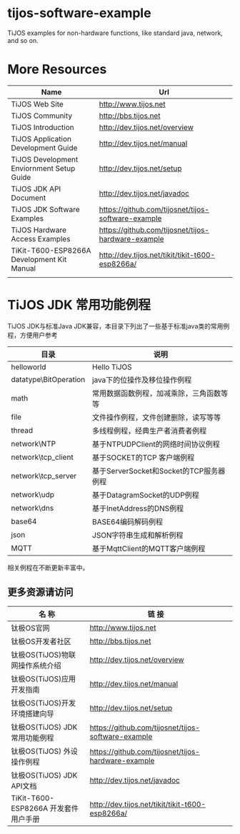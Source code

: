 # tijos-software-example
TiJOS examples for non-hardware functions, like standard java, network, and so on.


# More Resources

| Name                                     | Url                                      |
| ---------------------------------------- | ---------------------------------------- |
| TiJOS Web Site                           | <http://www.tijos.net>                   |
| TiJOS Community                          | <http://bbs.tijos.net>                   |
| TiJOS Introduction                       | <http://dev.tijos.net/overview>          |
| TiJOS Application Development Guide      | <http://dev.tijos.net/manual>            |
| TiJOS Development Enviornment Setup Guide | <http://dev.tijos.net/setup>             |
| TiJOS JDK API Document                   | <http://dev.tijos.net/javadoc>           |
| TiJOS JDK Software Examples              | <https://github.com/tijosnet/tijos-software-example> |
| TiJOS Hardware Access Examples           | <https://github.com/tijosnet/tijos-hardware-example> |
| TiKit-T600-ESP8266A Development Kit Manual | <http://dev.tijos.net/tikit/tikit-t600-esp8266a/> |
|                                          |                                          |

# TiJOS JDK 常用功能例程

TiJOS JDK与标准Java JDK兼容，本目录下列出了一些基于标准java类的常用例程，方便用户参考

| 目录                    | 说明                             |
| --------------------- | ------------------------------ |
| helloworld            | Hello TiJOS                    |
| datatype\BitOperation | java下的位操作及移位操作例程               |
| math                  | 常用数据函数例程，加减乘除，三角函数等等           |
| file                  | 文件操作例程，文件创建删除，读写等等             |
| thread                | 多线程例程，经典生产者消费者例程               |
| network\NTP           | 基于NTPUDPClient的网络时间协议例程        |
| network\tcp_client    | 基于SOCKET的TCP 客户端例程             |
| network\tcp_server    | 基于ServerSocket和Socket的TCP服务器例程 |
| network\udp           | 基于DatagramSocket的UDP例程         |
| network\dns           | 基于InetAddress的DNS例程            |
| base64                | BASE64编码解码例程                   |
| json                  | JSON字符串生成和解析例程                 |
| MQTT                  | 基于MqttClient的MQTT客户端例程         |

相关例程在不断更新丰富中。

## 更多资源请访问

| 名 称                          | 链 接                                      |      |
| ---------------------------- | ---------------------------------------- | ---- |
| 钛极OS官网                       | <http://www.tijos.net>                   |      |
| 钛极OS开发者社区                    | <http://bbs.tijos.net>                   |      |
| 钛极OS(TiJOS)物联网操作系统介绍         | <http://dev.tijos.net/overview>          |      |
| 钛极OS(TiJOS)应用开发指南            | <http://dev.tijos.net/manual>            |      |
| 钛极OS(TiJOS)开发环境搭建向导               | <http://dev.tijos.net/setup>             |
| 钛极OS(TiJOS) JDK 常用功能例程            | <https://github.com/tijosnet/tijos-software-example> |      |
| 钛极OS(TiJOS) 外设操作例程                | <https://github.com/tijosnet/tijos-hardware-example> |      |
| 钛极OS(TiJOS) JDK API文档        | <http://dev.tijos.net/javadoc>           |      |
| TiKit-T600-ESP8266A 开发套件用户手册 | <http://dev.tijos.net/tikit/tikit-t600-esp8266a/> |      |

